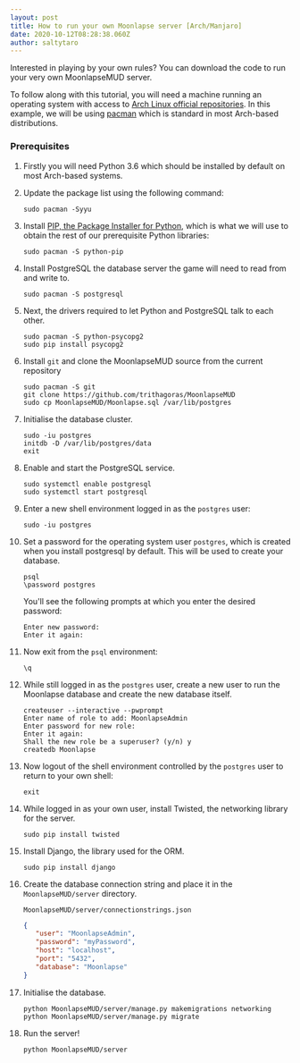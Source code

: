 ```yaml
---
layout: post
title: How to run your own Moonlapse server [Arch/Manjaro]
date: 2020-10-12T08:28:38.060Z
author: saltytaro
---
```

Interested in playing by your own rules? You can download the code to run your very own MoonlapseMUD server.

To follow along with this tutorial, you will need a machine running an operating system with access to [Arch Linux official repositories](https://wiki.archlinux.org/index.php/Official_repositories). In this example, we will be using [pacman](https://wiki.archlinux.org/index.php/pacman) which is standard in most Arch-based distributions.

### Prerequisites

1. Firstly you will need Python 3.6 which should be installed by default on most Arch-based systems.
2. Update the package list using the following command:

   ```shell
   sudo pacman -Syyu
   ```
3. Install [PIP, the Package Installer for Python](https://pypi.org/project/pip/), which is what we will use to obtain the rest of our prerequisite Python libraries:

   ```shell
   sudo pacman -S python-pip
   ```
4. Install PostgreSQL the database server the game will need to read from and write to.

   ```shell
   sudo pacman -S postgresql
   ```
5. Next, the drivers required to let Python and PostgreSQL talk to each other.

   ```shell
   sudo pacman -S python-psycopg2
   sudo pip install psycopg2
   ```
6. Install `git` and clone the MoonlapseMUD source from the current repository

   ```shell
   sudo pacman -S git
   git clone https://github.com/trithagoras/MoonlapseMUD
   sudo cp MoonlapseMUD/Moonlapse.sql /var/lib/postgres
   ```
7. Initialise the database cluster.

   ```shell
   sudo -iu postgres
   initdb -D /var/lib/postgres/data
   exit
   ```
8. Enable and start the PostgreSQL service.

   ```shell
   sudo systemctl enable postgresql
   sudo systemctl start postgresql
   ```
9. Enter a new shell environment logged in as the `postgres` user:

   ```shell
   sudo -iu postgres
   ```
10. Set a password for the operating system user `postgres`, which is created when you install postgresql by default. This will be used to create your database.

    ```shell
    psql 
    \password postgres
    ```

    You'll see the following prompts at which you enter the desired password:

    ```shell
    Enter new password:
    Enter it again:
    ```
11. Now exit from the `psql` environment:

    ```shell
    \q
    ```
12. While still logged in as the `postgres` user, create a new user to run the Moonlapse database and create the new database itself.

    ```shell
    createuser --interactive --pwprompt
    Enter name of role to add: MoonlapseAdmin
    Enter password for new role:
    Enter it again:
    Shall the new role be a superuser? (y/n) y
    createdb Moonlapse
    ```
13. Now logout of the shell environment controlled by the `postgres` user to return to your own shell:

    ```shell
    exit
    ```
14. While logged in as your own user, install Twisted, the networking library for the server.

    ```shell
    sudo pip install twisted
    ```
15. Install Django, the library used for the ORM.

    ```shell
    sudo pip install django
    ```
16. Create the database connection string and place it in the `MoonlapseMUD/server` directory.

    `MoonlapseMUD/server/connectionstrings.json`

    ```json
    {
       "user": "MoonlapseAdmin",
       "password": "myPassword",
       "host": "localhost",
       "port": "5432",
       "database": "Moonlapse"
    }
    ```
17. Initialise the database.

    ```shell
    python MoonlapseMUD/server/manage.py makemigrations networking
    python MoonlapseMUD/server/manage.py migrate
    ```
18. Run the server!

    ```shell
    python MoonlapseMUD/server
    ```